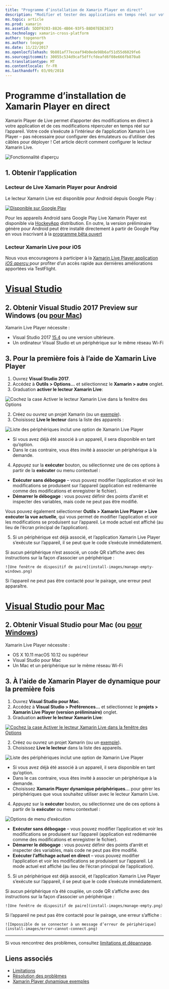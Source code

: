 ```yaml
---
title: "Programme d’installation de Xamarin Player en direct"
description: "Modifier et tester des applications en temps réel sur votre appareil iOS ou Android"
ms.topic: article
ms.prod: xamarin
ms.assetid: 5DDF9203-8826-4B04-93F5-B8D07EDE3873
ms.technology: xamarin-cross-platform
author: topgenorth
ms.author: toopge
ms.date: 11/22/2017
ms.openlocfilehash: 9b801af77eceaf94b0ede98b6af51d55d6029fe6
ms.sourcegitcommit: 30055c534d9caf5dffcfdeafd6f08e666fb870a8
ms.translationtype: MT
ms.contentlocale: fr-FR
ms.lasthandoff: 03/09/2018
---
```

# <a name="xamarin-live-player-setup"></a>Programme d’installation de Xamarin Player en direct

Xamarin Player de Live permet d’apporter des modifications en direct à votre application et de ces modifications répercuter en temps réel sur l’appareil. Votre code s’exécute à l’intérieur de l’application Xamarin Live Player – pas nécessaire pour configurer des émulateurs ou d’utiliser des câbles pour déployer ! Cet article décrit comment configurer le lecteur Xamarin Live.

![Fonctionnalité d’aperçu](~/media/shared/preview.png)

## <a name="1-get-the-app"></a>1. Obtenir l’application

### <a name="xamarin-live-player-for-android"></a>Lecteur de Live Xamarin Player pour Android
Le lecteur Xamarin Live est disponible pour Android depuis Google Play :

[ ![Disponible sur Google Play](install-images/google-play-badge.png)](https://play.google.com/store/apps/details?id=com.xamarin.live)

Pour les appareils Android sans Google Play Live Xamarin Player est disponible via [HockeyApp](https://aka.ms/xlp-hockeyapp) distribution. En outre, la version préliminaire génère pour Android peut être installé directement à partir de Google Play en vous inscrivant à la [programme bêta ouvert](https://play.google.com/apps/testing/com.xamarin.live)

### <a name="xamarin-live-player-for-ios"></a>Lecteur Xamarin Live pour iOS
Nous vous encourageons à participer à la [Xamarin Live Player application _iOS aperçu_ ](https://aka.ms/liveplayeralpha) pour profiter d’un accès rapide aux dernières améliorations apportées via TestFlight.


# <a name="visual-studiotabvswin"></a>[Visual Studio](#tab/vswin)

## <a name="2-get-visual-studio-2017-preview-on-windows-or-for-mactabsvsmac"></a>2. Obtenir Visual Studio 2017 Preview sur Windows (ou [pour Mac](?tabs=vsmac))

Xamarin Live Player nécessite :

- Visual Studio 2017 [15.4](https://developer.xamarin.com/recipes/cross-platform/ide/change_updates_channel/#visualstudio2017) ou une version ultérieure.
- Un ordinateur Visual Studio et un périphérique sur le même réseau Wi-Fi

## <a name="3-using-xamarin-live-player-for-the-first-time"></a>3. Pour la première fois à l’aide de Xamarin Live Player

1. Ouvrez **Visual Studio 2017**.
2. Accédez à **Outils > Options...**  et sélectionnez le **Xamarin > autre** onglet.
3. Graduation **activer le lecteur Xamarin Live**:

  ![Cochez la case Activer le lecteur Xamarin Live dans la fenêtre des Options](install-images/vs2017-options.png)

2. Créez ou ouvrez un projet Xamarin (ou un [exemple](~/tools/live-player/samples.md)).
3. Choisissez **Live le lecteur** dans la liste des appareils :

  ![Liste des périphériques inclut une option de Xamarin Live Player](install-images/devices-empty-windows.png)

  * Si vous avez déjà été associé à un appareil, il sera disponible en tant qu’option.
  * Dans le cas contraire, vous êtes invité à associer un périphérique à la demande.
4. Appuyez sur la **exécuter** bouton, ou sélectionnez une de ces options à partir de la **exécuter** ou menu contextuel :

  - **Exécuter sans débogage** – vous pouvez modifier l’application et voir les modifications se produisent sur l’appareil (application est redémarrée comme des modifications et enregistrer le fichier).
  - **Démarrer le débogage** : vous pouvez définir des points d’arrêt et inspecter des variables, mais code ne peut pas être modifié.

  Vous pouvez également sélectionner **Outils > Xamarin Live Player > Live exécuter la vue actuelle**, qui vous permet de modifier l’application et voir les modifications se produisent sur l’appareil. Le mode actuel est affiché (au lieu de l’écran principal de l’application).

5. Si un périphérique est déjà associé, et l’application Xamarin Live Player s’exécute sur l’appareil, il se peut que le code s’exécute immédiatement.

  Si aucun périphérique n’est associé, un code QR s’affiche avec des instructions sur la façon d’associer un périphérique :

    ![Une fenêtre de dispositif de paire](install-images/manage-empty-windows.png)

  Si l’appareil ne peut pas être contacté pour le pairage, une erreur peut apparaître.

# <a name="visual-studio-for-mactabvsmac"></a>[Visual Studio pour Mac](#tab/vsmac)

## <a name="2-get-visual-studio-for-mac-or-for-windowstabsvswin"></a>2. Obtenir Visual Studio pour Mac (ou [pour Windows](?tabs=vswin))

Xamarin Live Player nécessite :

- OS X 10.11 macOS 10.12 ou supérieur
- Visual Studio pour Mac
- Un Mac et un périphérique sur le même réseau Wi-Fi

## <a name="3-using-xamarin-live-player-for-the-first-time"></a>3. À l’aide de Xamarin Player de dynamique pour la première fois

1. Ouvrez **Visual Studio pour Mac**.
2. Accédez à **Visual Studio > Préférences...**  et sélectionnez le **projets > Xamarin Live Player (version préliminaire)** onglet.
3. Graduation **activer le lecteur Xamarin Live**:

  [![Cochez la case Activer le lecteur Xamarin Live dans la fenêtre des Options](install-images/vsmac-options-sml.png)](install-images/vsmac-options.png#lightbox)

2. Créez ou ouvrez un projet Xamarin (ou un [exemple](~/tools/live-player/samples.md)).
3. Choisissez **Live le lecteur** dans la liste des appareils.

  ![Liste des périphériques inclut une option de Xamarin Live Player](install-images/devices.png)

  * Si vous avez déjà été associé à un appareil, il sera disponible en tant qu’option.
  * Dans le cas contraire, vous êtes invité à associer un périphérique à la demande.
  * Choisissez **Xamarin Player dynamique périphériques...**  pour gérer les périphériques que vous souhaitez utiliser avec le lecteur Xamarin Live.

4. Appuyez sur la **exécuter** bouton, ou sélectionnez une de ces options à partir de la **exécuter** ou menu contextuel :

  ![Options de menu d’exécution](install-images/run-menu.png)

  - **Exécuter sans débogage** – vous pouvez modifier l’application et voir les modifications se produisent sur l’appareil (application est redémarrée comme des modifications et enregistrer le fichier).
  - **Démarrer le débogage** : vous pouvez définir des points d’arrêt et inspecter des variables, mais code ne peut pas être modifié.
  - **Exécuter l’affichage actuel en direct** – vous pouvez modifier l’application et voir les modifications se produisent sur l’appareil. Le mode actuel est affiché (au lieu de l’écran principal de l’application).

5. Si un périphérique est déjà associé, et l’application Xamarin Live Player s’exécute sur l’appareil, il se peut que le code s’exécute immédiatement.

  Si aucun périphérique n’a été couplée, un code QR s’affiche avec des instructions sur la façon d’associer un périphérique :

    ![Une fenêtre de dispositif de paire](install-images/manage-empty.png)

  Si l’appareil ne peut pas être contacté pour le pairage, une erreur s’affiche :

    ![Impossible de se connecter à un message d’erreur de périphérique](install-images/error-cannot-connect.png)


-----

Si vous rencontrez des problèmes, consultez [limitations et dépannage](~/tools/live-player/troubleshooting.md).


## <a name="related-links"></a>Liens associés

- [Limitations](~/tools/live-player/limitations.md)
- [Résolution des problèmes](~/tools/live-player/troubleshooting.md)
- [Xamarin Player dynamique exemples](~/tools/livehttps://developer.xamarin.com/samples.md)
